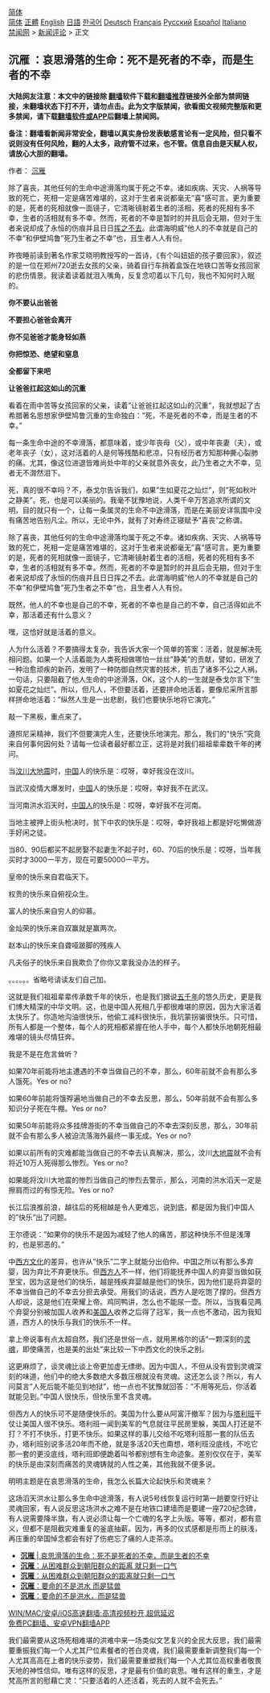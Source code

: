  <!-- 面包屑导航 --> <div class="breadcrumb"><!-- GTranslate: https://gtranslate.io/ -->  <div class="switcher notranslate">  <div class="selected">  <a href="#" onclick="return false;"> 简体</a>  </div>  <div class="option">  <a href="https://www.bannedbook.org" onclick="doGTranslate('zh-CN|zh-CN');jQuery('div.switcher div.selected a').html(jQuery(this).html());return false;" title="简体中文" class="nturl selected"> 简体</a>  <a href="https://www.bannedbook.org/zh-tw/" onclick="doGTranslate('zh-CN|zh-TW');jQuery('div.switcher div.selected a').html(jQuery(this).html());return false;" title="繁體中文" class="nturl"> 正體</a>  <a href="https://www.bannedbook.org/en/" onclick="doGTranslate('zh-CN|en');jQuery('div.switcher div.selected a').html(jQuery(this).html());return false;" title="English" class="nturl"> English</a>  <a href="https://www.bannedbook.org/ja/" onclick="doGTranslate('zh-CN|ja');jQuery('div.switcher div.selected a').html(jQuery(this).html());return false;" title="日本語" class="nturl"> 日語</a>  <a href="https://www.bannedbook.org/ko/" onclick="doGTranslate('zh-CN|ko');jQuery('div.switcher div.selected a').html(jQuery(this).html());return false;" title="한국어" class="nturl"> 한국어</a>  <a href="https://www.bannedbook.org/de/" onclick="doGTranslate('zh-CN|de');jQuery('div.switcher div.selected a').html(jQuery(this).html());return false;" title="Deutsch" class="nturl"> Deutsch</a>  <a href="https://www.bannedbook.org/fr/" onclick="doGTranslate('zh-CN|fr');jQuery('div.switcher div.selected a').html(jQuery(this).html());return false;" title="Français" class="nturl"> Français</a>  <a href="https://www.bannedbook.org/ru/" onclick="doGTranslate('zh-CN|ru');jQuery('div.switcher div.selected a').html(jQuery(this).html());return false;" title="Русский" class="nturl"> Русский</a>  <a href="https://www.bannedbook.org/es/" onclick="doGTranslate('zh-CN|es');jQuery('div.switcher div.selected a').html(jQuery(this).html());return false;" title="Español" class="nturl"> Español</a>  <a href="https://www.bannedbook.org/it/" onclick="doGTranslate('zh-CN|it');jQuery('div.switcher div.selected a').html(jQuery(this).html());return false;" title="Italiano" class="nturl"> Italiano</a>  </div>  </div>      <div class='breadcrumb-sub'><!-- Breadcrumb NavXT 6.3.0 --> <a href="https://www.bannedbook.org/" class="home">禁闻网</a> &gt; <a href="https://www.bannedbook.org/bnews/comments/" class="category">新闻评论</a> &gt; 正文</div></div><h2>沉雁 ：哀思滑落的生命：死不是死者的不幸，而是生者的不幸</h2> <p class="notice"><b>大陆网友注意：本文中的链接除 <a href="https://github.com/bannedbook/fanqiang" >翻墙</a>软件下载和<a href="https://github.com/killgcd/justmysocks/blob/master/README.md">翻墙推荐</a>链接外全部为禁网链接，未翻墙状态下打不开，请勿点击。此为文字版禁闻，欲看图文视频完整版和更多禁闻，请下载<a href="https://github.com/bannedbook/fanqiang">翻墙软件或APP</a>后翻墙上禁闻网。</p><p>备注：翻墙看新闻非常安全，翻墙以真实身份发表敏感言论有一定风险，但只看不说则没有任何风险，翻的人太多，政府管不过来，也不管。信息自由是天赋人权，请放心大胆的翻墙。</b></p>  <div class="entry"> <p>作者： <a href="https://www.bannedbook.org/bnews/tag/%e6%b2%89%e9%9b%81/" class="st_tag internal_tag" rel="tag" title="标签 沉雁 下的日志">沉雁</a></p> <p id="summary">除了喜丧，其他任何的生命中途滑落均属于死之不幸。诸如疾病、天灾、人祸等导致的死亡，死相一定是痛苦难堪的，这对于生者来说都毫无&#8221;喜&#8221;感可言。更为重要的是，死者的死相就像一面镜子，它清晰镜射着生者的活相，死者的死相有多不幸，生者的活相就有多不幸。然而，死者的不幸是暂时的并且后会无期，但对于生者来说却成了永恒的伤痕并且日日<span class='wp_keywordlink'><a href="https://www.bannedbook.org/forum2/topic1699.html" title="正见网《章冬：挥之不去》" target="_blank">挥之不去</a></span>。此谓海明威&#8221;他人的不幸就是自己的不幸&#8221;和伊壁鸠鲁&#8221;死乃生者之不幸&#8221;也，且生者人人有份。</p> <p>昨夜睡前读到著名作家艾晓明教授写的一首诗，《有个叫妞妞的孩子要回家》，叙述的是一位在郑州720逝去女孩的父亲，骑着自行车捎着盒饭在地铁口苦等女孩回家的悲伤情景。我读着读着就泪入嘴角，反复念叨着以下几句，我也不知何时入眠的。</p> <p><strong>你不要认出爸爸</strong></p> <p><strong>不要担心爸爸会离开</strong></p> <p><strong>你不见爸爸才能身轻如燕</strong></p> <p><strong>你把惊恐、绝望和窒息</strong></p> <p><strong>全都留下来吧</strong></p> <p><strong>让爸爸扛起这如山的沉重</strong></p> <p>看着在雨中苦等女孩回家的父亲，读着&#8221;让爸爸扛起这如山的沉重&#8221;，我就想起了古希腊著名思想家伊壁鸠鲁沉重的生命独白：&#8221;死，不是死者的不幸，而是生者的不幸。&#8221;</p> <p>每一条生命中途的不幸滑落，都意味着，或少年丧母（父），或中年丧妻（夫），或老年丧子（女），这对活着的人是何等残酷和悲凉，只有经历者方知那种撕心裂肺的痛。尤其，像这位进退皆难尚处中年的父亲就意外丧女，此乃生者之大不幸，见者无不潸然泪下。</p>  <p>死，真的很不幸吗？不，泰戈尔告诉我们，如果&#8221;生如夏花之灿烂&#8221;，则&#8221;死如秋叶之静美&#8221;。死，也是可以美丽的。我毫不犹豫地说，人类千辛万苦追求所谓的文明，目的就只有一个，让每一条属灵的生命不中途滑落，而是在美丽安详氛围中没有痛苦地告别凡尘。所以，无论中外，就有了对寿终正寝赋予&#8221;喜丧&#8221;之称谓。</p> <p>除了喜丧，其他任何的生命中途滑落均属于死之不幸。诸如疾病、天灾、人祸等导致的死亡，死相一定是痛苦难堪的，这对于生者来说都毫无&#8221;喜&#8221;感可言。更为重要的是，死者的死相就像一面镜子，它清晰镜射着生者的活相，死者的死相有多不幸，生者的活相就有多不幸。然而，死者的不幸是暂时的并且后会无期，但对于生者来说却成了永恒的伤痕并且日日挥之不去。此谓海明威&#8221;他人的不幸就是自己的不幸&#8221;和伊壁鸠鲁&#8221;死乃生者之不幸&#8221;也，且生者人人有份。</p> <p>既然，他人的不幸也是自己的不幸，死者的不幸也是自己的不幸，自己活得如此不幸，那活着还有什么意义？</p> <p>嘿，这恰好就是活着的意义。</p> <p>人为什么活着？不要搞得太复杂，我告诉大家一个简单的答案：活着，就是解决死相问题。如果一个人活着能为人类死相做哪怕一丝丝&#8221;静美&#8221;的贡献，譬如，研发了一种治愈顽疾的新药，发明了一种防御自然灾害的技术，抗击了诸多不公之人祸，一句话，只要阻截了他人生命的中途滑落，OK，这个人的一生就是泰戈尔言下&#8221;生如夏花之灿烂&#8221;。所以，但凡人，不但要活着，还要拼命地活着，要像尼采所言那样拼命地活着：&#8221;纵然人生是一出悲剧，我们也要快乐地将它演完。&#8221;</p> <p>敲一下黑板，重点来了。</p> <p>遵照尼采精神，我们不但要演完人生，还要快乐地演完。那么，我们的&#8221;快乐&#8221;究竟来自何事何因何处？请每一位读者最好都立正，这将是对我们祖祖辈辈数千年的拷问。</p> <p>当<a href="https://www.bannedbook.org/bnews/tag/%E6%B1%B6%E5%B7%9D%E5%A4%A7%E5%9C%B0%E9%9C%87/" class="st_tag internal_tag" rel="tag" title="标签 汶川大地震 下的日志">汶川大地震</a>时，<span class='wp_keywordlink_affiliate'><a href="https://www.bannedbook.org/" title="中国" target="_blank">中国</a></span>人的快乐是：哎呀，幸好我没在汶川。</p> <p>当武汉疫情大爆发时，<a href="https://www.bannedbook.org/bnews/tag/%E4%B8%AD%E5%9B%BD/" class="st_tag internal_tag" rel="tag" title="标签 中国 下的日志">中国</a>人的快乐是：哎呀，幸好我不在武汉。</p> <p>当河南洪水滔天时，<a href="https://www.bannedbook.org/bnews/tag/%e4%b8%ad%e5%9b%bd%e4%ba%ba/" class="st_tag internal_tag" rel="tag" title="标签 中国人 下的日志">中国人</a>的快乐是：哎呀，幸好我不在河南。</p> <p>当地主被押上街头枪决时，贫下中农的快乐是：哎呀，幸好我祖上都是好吃懒做游手好闲之徒。</p>  <p>当80、90后都买不起房娶不起妻生不起子时，60、70后的快乐是：哎呀，当年我买时才3000一平方，现在可要50000一平方。</p> <p>皇帝的快乐来自君临天下。</p> <p>权贵的快乐来自俯视众生。</p> <p>富人的快乐来自穷人的仰慕。</p> <p>金灿荣的快乐来自双赢就是赢两次。</p> <p>赵本山的快乐来自聋哑跛脚的残疾人</p> <p>凡夫俗子的快乐来自我欺负了你你又拿我没办法的样子。</p> <p>。。。。。。省略号请读友们自己加。</p> <p>这就是我们祖祖辈辈传承数千年的快乐，也是我们据说<span class='wp_keywordlink'><a href="https://www.bannedbook.org/forum24/topic769.html" title="上下五千年历史真貌" target="_blank">五千年</a></span>的悠久历史，更是我们博大精深的中华文明。这，也是中国人死相几乎都很难堪的原因，因为大家活着太快乐了。你造地沟油很快乐，他偷工减料很快乐，我坑蒙拐骗很快乐。只可惜，所有人都是一个整体，每个人的死相都紧握在他人手中，每个人都快乐地朝死相最难堪的镜头尽情狂奔。</p> <p>我是不是在危言耸听？</p> <p>如果70年前能将地主遭遇的不幸当做自己的不幸，那么，60年前就不会有那么多人饿死。Yes or no?</p>  <p>如果60年前能将饿殍遍地当做自己的不幸去反思，那么，50年前就不会有那么多知识分子死在牛棚。Yes or no?</p> <p>如果50年前能将众多挂牌游街的不幸当做自己的不幸去深刻反思，那么，30年前就不会有那么多人被迫流落海外最终一事无成。Yes or no?</p> <p>如果以前所有的灾难都能当做自己的不幸去认真解决，那么，汶川<a href="https://www.bannedbook.org/bnews/tag/%E5%A4%A7%E5%9C%B0%E9%9C%87/" class="st_tag internal_tag" rel="tag" title="标签 大地震 下的日志">大地震</a>就不会有将近10万人死得那么惨烈。Yes or no?</p> <p>如果能将汶川大地震的惨烈当做自己的惨烈去警示，那么，河南的洪水滔天一定是擦肩而过的有惊无险。Yes or no?</p> <p>长江后浪推前浪，越往后的死相越是令人更难忘，说到底，都是因为我们中国人的&#8221;快乐&#8221;出了问题。</p> <p>王尔德说：&#8221;如果你的快乐不是因为减轻了他人的痛苦，那这种快乐不但是浅薄的，也是邪恶的。&#8221;</p> <p>中<span class='wp_keywordlink'><a href="https://www.bannedbook.org/forum3/topic47.html" title="西方传统文化汇编" target="_blank">西方文化</a></span>的差异，也许从&#8221;快乐&#8221;二字上就能分出伯仲。中国之所以有那么多弃婴，因为弃比不弃更快乐。但<a href="https://www.bannedbook.org/bnews/tag/%E8%A5%BF%E6%96%B9%E4%BA%BA/" class="st_tag internal_tag" rel="tag" title="标签 西方人 下的日志">西方人</a>不一样，他们将能抚养中国人的弃婴当做如获至宝，因为这是他们的快乐，越是残疾弃婴越是他们的快乐，因为他们是将弃婴的不幸当做自己的不幸去分担去承受。用我们的话说，西方人是吃饱了撑的。但西方人却说，这是他们在荣耀上帝。鸡同鸭讲，怎么也不能尿一壶。所以，当我看见两个弃婴分别被加国人收养和<a href="https://www.bannedbook.org/bnews/tag/%E7%BE%8E%E5%9B%BD%E4%BA%BA/" class="st_tag internal_tag" rel="tag" title="标签 美国人 下的日志">美国人</a>收养之后得了冠军，我一点也不激动，因为我知道，西方人的快乐与我们的快乐不一样。</p> <p>拿上帝说事有点太超自然，我们还是世俗一点，就用黑格尔的话&#8221;一颗深刻的<a href="https://www.bannedbook.org/bnews/tag/%e7%81%b5%e9%ad%82/" class="st_tag internal_tag" rel="tag" title="标签 灵魂 下的日志">灵魂</a>，即使痛苦，也是美的出处&#8221;来比较一下中西文化的快乐之别。</p> <p>这更麻烦了，谈灵魂比谈上帝更加虚无缥缈。因为中国人，不但从没有尝到灵魂深刻的味道，他们中的绝大多数绝大多数压根就没有灵魂。这还怎么谈？所以，有人问莫言&#8221;人死后能不能见到地狱&#8221;，他一点也不犹豫就回答：&#8221;不用等死后，你活着就能见到。&#8221;中国人很快乐，但快乐里不含灵魂。</p> <p>但西方人的快乐可不是随便快乐的。美国为什么要从阿富汗撤军？因为与<a href="https://www.bannedbook.org/bnews/tag/%e5%a1%94%e5%88%a9%e7%8f%ad/" class="st_tag internal_tag" rel="tag" title="标签 塔利班 下的日志">塔利班</a>干仗让美国人很不快乐。塔利班一闻到美军的气息就往平民房里躲，美国人打还是不打？不打不快乐，打更不快乐。如果这样的事儿交给不吃塔利班那一套的队伍去办，塔利班别说多活20年而不绝，就是多活20天也甭想，塔利班没底线，不吃它那一套的更没底线，塔利班即便跪着叫爷都别想有生命迹象。差别仅仅在于，美军的快乐是由深刻而痛苦的灵魂铸就的人性之美，其他我就不便多说。</p> <p>明明主题是在哀思滑落的生命，我怎么长篇大论起快乐和灵魂来？</p>  <p>这场滔天洪水让那么多生命中途滑落，有人说5号线恢复运行时第一趟要空行好让灵魂回家，有人说反思这场洪水之难不是在地铁口建墙而是要建一座720纪念碑，有人说需要降半旗，有人说必须让每一个亡魂的名字上头版。等等，都对，都有意义，但都不是阻截灾难重复的釜底抽薪。因为，再多的仪式感都是形而上的肤浅，再庄重的举国悼念都会有好了伤疤忘了痛的人走茶凉。</p> <ul class='op-related-articles' title='相关阅读'> <li><a href='https://www.bannedbook.org/bnews/baitai/20210802/1598768.html' target='_blank'><b>沉雁</b> | 哀思滑落的生命：死不是死者的不幸，而是生者的不幸</a></li> <li><a href='https://www.bannedbook.org/bnews/comments/20210728/1595555.html' target='_blank'><b>沉雁</b>：从困难群众到朝阳群众的距离 就只剩一口气</a></li> <li><a href='https://www.bannedbook.org/bnews/baitai/20210728/1595487.html' target='_blank'><b>沉雁</b>：从困难群众到朝阳群众的距离就只剩一口气</a></li> <li><a href='https://www.bannedbook.org/bnews/comments/20210724/1593159.html' target='_blank'><b>沉雁</b>：要命的不是洪水 而是猛兽</a></li> <li><a href='https://www.bannedbook.org/bnews/baitai/20210724/1593136.html' target='_blank'><b>沉雁</b>：要命的不是洪水，而是猛兽</a></li> </ul> <p class="texttj"> <a href="https://github.com/bannedbook/fanqiang/wiki/V2ray%E6%9C%BA%E5%9C%BA" target="_blank">WIN/MAC/安卓/iOS高速翻墙:高清视频秒开,超低延迟</a><br/> <a href="https://github.com/bannedbook/fanqiang/wiki/%E7%A6%81%E9%97%BB%E7%BD%91%E5%AE%89%E5%8D%93%E7%BF%BB%E5%A2%99%E6%96%B0%E9%97%BBAPP" target="_blank">免费PC翻墙、安卓VPN翻墙APP</a></p><p>我们最需要从这场死相难堪的洪难中来一场类似文艺复兴的全民大反思，我们最需要重振我们每一个人尤其尸位素餐者的苍白灵魂，我们最需要重新调整我们每一个人尤其高高在上者的快乐姿势，我们最需要重塑我们每一个人尤其位高权重者敬畏天地的神性信仰。唯有这样的反思，才是最有价值的哀思。唯有这样的重生，才是梵高所言的慰藉亡灵：&#8221;只要活着的人还活着，死去的人就不会死去。&#8221;</p><a name='sharetosocial'></a>  <div style="margin-bottom:5px;padding-bottom:5px;clear:both"> <div id="archive-pix-1" class="banner-ads"> <!-- AuctionX Display platform tag START --> <div id="26318x728x90x621x_ADSLOT2" clicktrack="%%CLICK_URL_ESC%%"></div> <!-- AuctionX Display platform tag END --> </div> <div id="archive-pix-2" class="banner-ads"> <!-- AuctionX Display platform tag START --> <div id="26315x300x250x621x_ADSLOT2" clicktrack="%%CLICK_URL_ESC%%"></div> <!-- AuctionX Display platform tag END --> </div> </div>  <div id="archive-pix-1" class="banner-ads"> <!-- AuctionX Display platform tag START --> <div id="26318x728x90x621x_ADSLOT3" clicktrack="%%CLICK_URL_ESC%%"></div> <!-- AuctionX Display platform tag END --> </div> </div><!--END ENTRY--> 